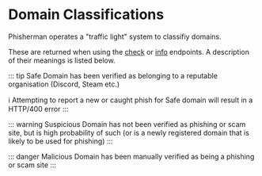 # Domain Classifications

Phisherman operates a "traffic light" system to classifiy domains.

These are returned when using the [check](/api/check-a-domain.md) or [info](/api/fetch-domain-info.md) endpoints. A description of their meanings is listed below.



::: tip Safe
Domain has been verified as belonging to a reputable organisation (Discord, Steam etc.)

ℹ️ Attempting to report a new or caught phish for Safe domain will result in a HTTP/400 error
:::

::: warning Suspicious
Domain has not been verified as phishing or scam site, but is high probability of such (or is a newly registered domain that is likely to be used for phishing)
:::

::: danger Malicious
Domain has been manually verified as being a phishing or scam site
:::
